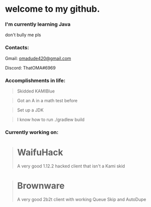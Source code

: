 # welcome to my github.

### I'm currently learning Java 
don't bully me pls

### Contacts:
Gmail: omadude420@gmail.com 

Discord: ThatOMA#6969

### Accomplishments in life:
> Skidded KAMIBlue

> Got an A in a math test before

> Set up a JDK

> I know how to run ./gradlew build

### Currently working on:
> # WaifuHack
> A very good 1.12.2 hacked client that isn't a Kami skid

> # Brownware
> A very good 2b2t client with working Queue Skip and AutoDupe

